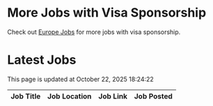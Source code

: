 # More Jobs with Visa Sponsorship

Check out [Europe Jobs](https://github.com/sureshparimi/europejobs#latest-jobs) for more jobs with visa sponsorship.

# Latest Jobs

This page is updated at October 22, 2025 18:24:22

| Job Title | Job Location | Job Link | Job Posted |
| --- | --- | --- | --- |
